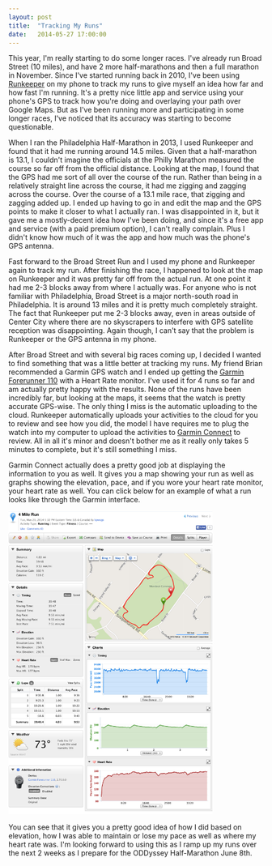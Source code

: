 ```yaml
---
layout: post
title:  "Tracking My Runs"
date:   2014-05-27 17:00:00
---
```


This year, I'm really starting to do some longer races.  I've already run Broad Street (10 miles), and have 2 more half-marathons and then a full marathon in November.  Since I've started running back in 2010, I've been using <a href="http://www.runkeeper.com/" target="_blank" rel="noopener">Runkeeper</a> on my phone to track my runs to give myself an idea how far and how fast I'm running.  It's a pretty nice little app and service using your phone's GPS to track how you're doing and overlaying your path over Google Maps.  But as I've been running more and participating in some longer races, I've noticed that its accuracy was starting to become questionable.

When I ran the Philadelphia Half-Marathon in 2013, I used Runkeeper and found that it had me running around 14.5 miles.  Given that a half-marathon is 13.1, I couldn't imagine the officials at the Philly Marathon measured the course so far off from the official distance.  Looking at the map, I found that the GPS had me sort of all over the course of the run.  Rather than being in a relatively straight line across the course, it had me zigging and zagging across the course.  Over the course of a 13.1 mile race, that zigging and zagging added up.  I ended up having to go in and edit the map and the GPS points to make it closer to what I actually ran.  I was disappointed in it, but it gave me a mostly-decent idea how I've been doing, and since it's a free app and service (with a paid premium option), I can't really complain.  Plus I didn't know how much of it was the app and how much was the phone's GPS antenna.

Fast forward to the Broad Street Run and I used my phone and Runkeeper again to track my run.  After finishing the race, I happened to look at the map on Runkeeper and it was pretty far off from the actual run.  At one point it had me 2-3 blocks away from where I actually was.  For anyone who is not familiar with Philadelphia, Broad Street is a major north-south road in Philadelphia.  It is around 13 miles and it is pretty much completely straight.  The fact that Runkeeper put me 2-3 blocks away, even in areas outside of Center City where there are no skyscrapers to interfere with GPS satellite reception was disappointing.  Again though, I can't say that the problem is Runkeeper or the GPS antenna in my phone.

After Broad Street and with several big races coming up, I decided I wanted to find something that was a little better at tracking my runs.  My friend Brian recommended a Garmin GPS watch and I ended up getting the <a href="http://www.amazon.com/Garmin-Forerunner-GPS-Enabled-Sport-Monitor/dp/B003J2V8AC" target="_blank" rel="noopener">Garmin Forerunner 110</a> with a Heart Rate monitor.  I've used it for 4 runs so far and am actually pretty happy with the results.  None of the runs have been incredibly far, but looking at the maps, it seems that the watch is pretty accurate GPS-wise.  The only thing I miss is the automatic uploading to the cloud.  Runkeeper automatically uploads your activities to the cloud for you to review and see how you did, the model I have requires me to plug the watch into my computer to upload the activities to <a href="http://www.garminconnect.com/" target="_blank" rel="noopener">Garmin Connect</a> to review.  All in all it's minor and doesn't bother me as it really only takes 5 minutes to complete, but it's still something I miss.

Garmin Connect actually does a pretty good job at displaying the information to you as well. It gives you a map showing your run as well as graphs showing the elevation, pace, and if you wore your heart rate monitor, your heart rate as well. You can click below for an example of what a run looks like through the Garmin interface.

<p class="center-align">
    <img src="/assets/images/posts/garmin-connect.jpg" alt="Garmin Connect Run View" width="80%" />
</p>

You can see that it gives you a pretty good idea of how I did based on elevation, how I was able to maintain or lose my pace as well as where my heart rate was.  I'm looking forward to using this as I ramp up my runs over the next 2 weeks as I prepare for the ODDyssey Half-Marathon June 8th.